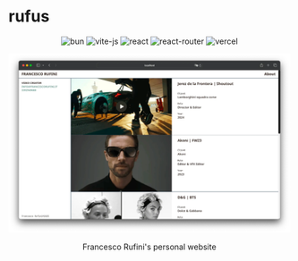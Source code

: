 # rufus

<div align="center">

![bun](https://img.shields.io/badge/Bun-000000.svg?style=plain&logo=Bun&logoColor=white)
![vite-js](https://img.shields.io/badge/Vite-646CFF.svg?style=plain&logo=Vite&logoColor=white)
![react](https://img.shields.io/badge/React-61DAFB.svg?style=plain&logo=React&logoColor=black)
![react-router](https://img.shields.io/badge/React%20Router-CA4245.svg?style=plain&logo=React-Router&logoColor=white)
![vercel](https://img.shields.io/badge/Vercel-000000.svg?style=plain&logo=Vercel&logoColor=white)

![hero](/public/images/readme.webp)

Francesco Rufini's personal website
</div>



